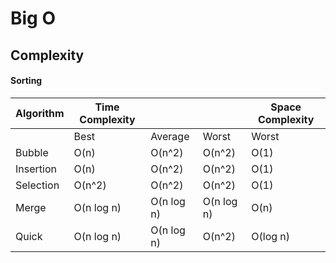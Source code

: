 Big O
=====

## Complexity

#### Sorting

| Algorithm   | Time Complexity   |             |             | Space Complexity  |
|-----------  |-----------------  |------------ |------------ |------------------ |
|             | Best              | Average     | Worst       | Worst             |
| Bubble      | O(n)              | O(n^2)      | O(n^2)      | O(1)              |
| Insertion   | O(n)              | O(n^2)      | O(n^2)      | O(1)              |
| Selection   | O(n^2)            | O(n^2)      | O(n^2)      | O(1)              |
| Merge       | O(n log n)        | O(n log n)  | O(n log n)  | O(n)              |
| Quick       | O(n log n)        | O(n log n)  | O(n^2)      | O(log n)          |
